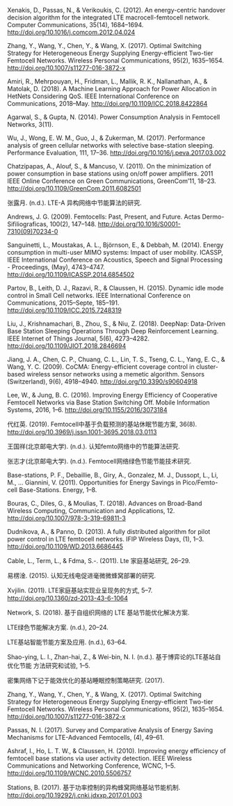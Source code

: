 Xenakis, D., Passas, N., & Verikoukis, C. (2012). An energy-centric handover decision algorithm for the integrated LTE macrocell-femtocell network. Computer Communications, 35(14), 1684–1694. http://doi.org/10.1016/j.comcom.2012.04.024

Zhang, Y., Wang, Y., Chen, Y., & Wang, X. (2017). Optimal Switching Strategy for Heterogeneous Energy Supplying Energy-efficient Two-tier Femtocell Networks. Wireless Personal Communications, 95(2), 1635–1654. http://doi.org/10.1007/s11277-016-3872-x

Amiri, R., Mehrpouyan, H., Fridman, L., Mallik, R. K., Nallanathan, A., & Matolak, D. (2018). A Machine Learning Approach for Power Allocation in HetNets Considering QoS. IEEE International Conference on Communications, 2018–May. http://doi.org/10.1109/ICC.2018.8422864

Agarwal, S., & Gupta, N. (2014). Power Consumption Analysis in Femtocell Networks, 3(11).

Wu, J., Wong, E. W. M., Guo, J., & Zukerman, M. (2017). Performance analysis of green cellular networks with selective base-station sleeping. Performance Evaluation, 111, 17–36. http://doi.org/10.1016/j.peva.2017.03.002

Chatzipapas, A., Alouf, S., & Mancuso, V. (2011). On the minimization of power consumption in base stations using on/off power amplifiers. 2011 IEEE Online Conference on Green Communications, GreenCom’11, 18–23. http://doi.org/10.1109/GreenCom.2011.6082501

张露月. (n.d.). LTE-A 异构网络中节能算法的研究.

Andrews, J. G. (2009). Femtocells: Past, Present, and Future. Actas Dermo-Sifiliograficas, 100(2), 147–148. http://doi.org/10.1016/S0001-7310(09)70234-0

Sanguinetti, L., Moustakas, A. L., Björnson, E., & Debbah, M. (2014). Energy consumption in multi-user MIMO systems: Impact of user mobility. ICASSP, IEEE International Conference on Acoustics, Speech and Signal Processing - Proceedings, (May), 4743–4747. http://doi.org/10.1109/ICASSP.2014.6854502

Partov, B., Leith, D. J., Razavi, R., & Claussen, H. (2015). Dynamic idle mode control in Small Cell networks. IEEE International Conference on Communications, 2015–Septe, 185–191. http://doi.org/10.1109/ICC.2015.7248319

Liu, J., Krishnamachari, B., Zhou, S., & Niu, Z. (2018). DeepNap: Data-Driven Base Station Sleeping Operations Through Deep Reinforcement Learning. IEEE Internet of Things Journal, 5(6), 4273–4282. http://doi.org/10.1109/JIOT.2018.2846694

Jiang, J. A., Chen, C. P., Chuang, C. L., Lin, T. S., Tseng, C. L., Yang, E. C., & Wang, Y. C. (2009). CoCMA: Energy-efficient coverage control in cluster-based wireless sensor networks using a memetic algorithm. Sensors (Switzerland), 9(6), 4918–4940. http://doi.org/10.3390/s90604918

Lee, W., & Jung, B. C. (2016). Improving Energy Efficiency of Cooperative Femtocell Networks via Base Station Switching Off. Mobile Information Systems, 2016, 1–6. http://doi.org/10.1155/2016/3073184

代红英. (2019). Femtocell中基于负载预测的基站休眠节能方案, 36(8). http://doi.org/10.3969/j.issn.1001-3695.2018.03.0113

王国祥(北京邮电大学). (n.d.). 认知femto网络中的节能算法研究.

张志才(北京邮电大学). (n.d.). Femtocell网络绿色节能节能技术研究.

Base-stations, P. F., Debaillie, B., Giry, A., Gonzalez, M. J., Dussopt, L., Li, M., … Giannini, V. (2011). Opportunities for Energy Savings in Pico/Femto-cell Base-Stations. Energy, 1–8.

Bouras, C., Diles, G., & Moulias, T. (2018). Advances on Broad-Band Wireless Computing, Communication and Applications, 12. http://doi.org/10.1007/978-3-319-69811-3

Dudnikova, A., & Panno, D. (2013). A fully distributed algorithm for pilot power control in LTE femtocell networks. IFIP Wireless Days, (1), 1–3. http://doi.org/10.1109/WD.2013.6686445

Cable, L., Term, L., & Fdma, S.-. (2011). Lte 家庭基站研究, 26–29.

易楞淦. (2015). 认知无线电促进毫微微蜂窝部署的研究.

Xvjilin. (2011). LTE家庭基站实现业呈现务的方式, 5–7. http://doi.org/10.1360/zd-2013-43-6-1064

Network, S. (2018). 基于自组织网络的 LTE 基站节能优化解决方案.

LTE绿色节能解决方案. (n.d.), 20–24.

LTE基站智能节能方案及应用. (n.d.), 63–64.

Shao-ying, L. I., Zhan-hai, Z., & Wei-bin, N. I. (n.d.). 基于博弈论的LTE基站自优化节能 方法研究和试验, 1–5.

密集网络下记于能效优化的基站睡眠控制策略研究. (2017).

Zhang, Y., Wang, Y., Chen, Y., & Wang, X. (2017). Optimal Switching Strategy for Heterogeneous Energy Supplying Energy-efficient Two-tier Femtocell Networks. Wireless Personal Communications, 95(2), 1635–1654. http://doi.org/10.1007/s11277-016-3872-x

Passas, N. I. (2017). Survey and Comparative Analysis of Energy Saving Mechanisms for LTE-Advanced Femtocells, (4), 49–61.

Ashraf, I., Ho, L. T. W., & Claussen, H. (2010). Improving energy efficiency of femtocell base stations via user activity detection. IEEE Wireless Communications and Networking Conference, WCNC, 1–5. http://doi.org/10.1109/WCNC.2010.5506757

Stations, B. (2017). 基于功率控制的异构蜂窝网络基站节能机制. http://doi.org/10.19292/j.cnki.jdxxp.2017.01.003